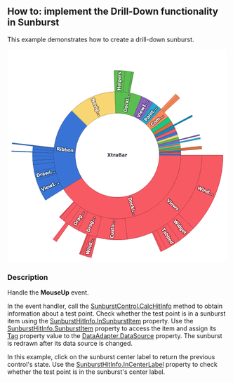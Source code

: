 ## How to: implement the Drill-Down functionality in Sunburst

This example demonstrates how to create a drill-down sunburst.

![Drill Down in action](Media/sunburst-drill-down.gif)

### Description

Handle the **MouseUp** event. 

In the event handler, call the [SunburstControl.CalcHitInfo](https://documentation.devexpress.com/WindowsForms/DevExpress.XtraTreeMap.SunburstControl.CalcHitInfo.method) method to obtain information about a test point. Check whether the test point is in a sunburst item using the [SunburstHitInfo.InSunburstItem](https://documentation.devexpress.com/WindowsForms/DevExpress.XtraTreeMap.SunburstHitInfo.InSunburstItem.property) property. Use the [SunburstHitInfo.SunburstItem](https://documentation.devexpress.com/WindowsForms/DevExpress.XtraTreeMap.SunburstHitInfo.SunburstItem.property) property to access the item and assign its [Tag](https://documentation.devexpress.com/WindowsForms/DevExpress.XtraTreeMap.SunburstItem.Tag.property) property value to the [DataAdapter.DataSource](https://documentation.devexpress.com/WindowsForms/DevExpress.XtraTreeMap.SunburstHierarchicalDataAdapter.DataSource.property) property. The sunburst is redrawn after its data source is changed. 


In this example, click on the sunburst center label to return the previous control's state. Use the [SunburstHitInfo.InCenterLabel](https://documentation.devexpress.com/WindowsForms/DevExpress.XtraTreeMap.SunburstHitInfo.InCenterLabel.property) property to check whether the test point is in the sunburst's center label.